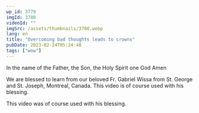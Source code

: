 ```yaml
---
wp_id: 3779
imgId: 3780
videoId: ""
imgSrc: /assets/thumbnails/3780.webp
lang: en
title: "Overcoming bad thoughts leads to crowns"
pubDate: 2023-02-24T05:24:48
tags: ["wow"]
---
```


<p>In the name of the Father, the Son, the Holy Spirit one God Amen</p>
<p>We are blessed to learn from our beloved Fr. Gabriel Wissa from St. George and St. Joseph, Montreal, Canada. This video is of course used with his blessing.</p>
<p>This video was of course used with his blessing.</p>
